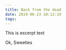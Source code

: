 ```yaml
---
title: Back from the dead
date: 2019-06-23 10:12:19
tags:
---
```

This is excerpt text
<!-- more -->
Ok, Sweeties
